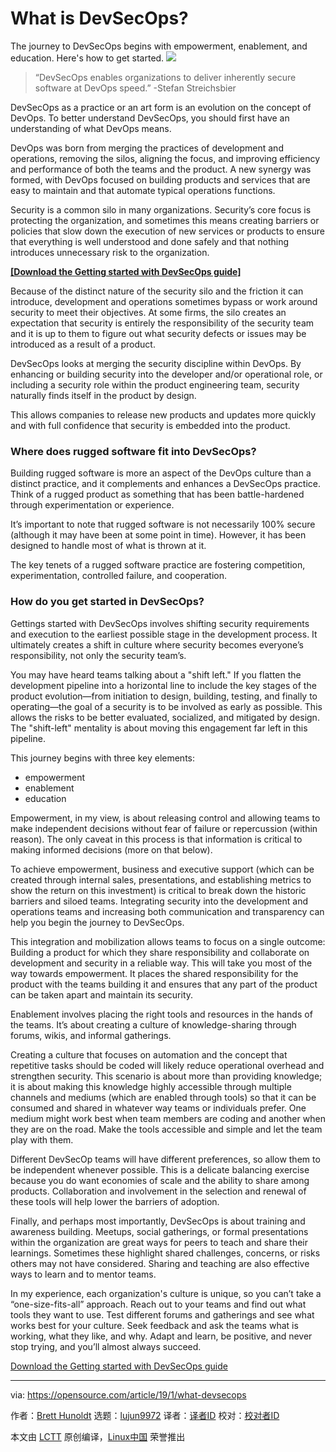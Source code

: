 [#]: collector: (lujun9972)
[#]: translator: (PandaWizard )
[#]: reviewer: ( )
[#]: publisher: ( )
[#]: url: ( )
[#]: subject: (What is DevSecOps?)
[#]: via: (https://opensource.com/article/19/1/what-devsecops)
[#]: author: (Brett Hunoldt https://opensource.com/users/bretthunoldtcom)

What is DevSecOps?
======
The journey to DevSecOps begins with empowerment, enablement, and education. Here's how to get started.
![](https://opensource.com/sites/default/files/styles/image-full-size/public/lead-images/devop.png?itok=Yicb2nnZ)

> “DevSecOps enables organizations to deliver inherently secure software at DevOps speed.” -Stefan Streichsbier

DevSecOps as a practice or an art form is an evolution on the concept of DevOps. To better understand DevSecOps, you should first have an understanding of what DevOps means.

DevOps was born from merging the practices of development and operations, removing the silos, aligning the focus, and improving efficiency and performance of both the teams and the product. A new synergy was formed, with DevOps focused on building products and services that are easy to maintain and that automate typical operations functions.

Security is a common silo in many organizations. Security’s core focus is protecting the organization, and sometimes this means creating barriers or policies that slow down the execution of new services or products to ensure that everything is well understood and done safely and that nothing introduces unnecessary risk to the organization.

**[[Download the Getting started with DevSecOps guide]][1]**

Because of the distinct nature of the security silo and the friction it can introduce, development and operations sometimes bypass or work around security to meet their objectives. At some firms, the silo creates an expectation that security is entirely the responsibility of the security team and it is up to them to figure out what security defects or issues may be introduced as a result of a product.

DevSecOps looks at merging the security discipline within DevOps. By enhancing or building security into the developer and/or operational role, or including a security role within the product engineering team, security naturally finds itself in the product by design.

This allows companies to release new products and updates more quickly and with full confidence that security is embedded into the product.

### Where does rugged software fit into DevSecOps?

Building rugged software is more an aspect of the DevOps culture than a distinct practice, and it complements and enhances a DevSecOps practice. Think of a rugged product as something that has been battle-hardened through experimentation or experience.

It’s important to note that rugged software is not necessarily 100% secure (although it may have been at some point in time). However, it has been designed to handle most of what is thrown at it.

The key tenets of a rugged software practice are fostering competition, experimentation, controlled failure, and cooperation.

### How do you get started in DevSecOps?

Gettings started with DevSecOps involves shifting security requirements and execution to the earliest possible stage in the development process. It ultimately creates a shift in culture where security becomes everyone’s responsibility, not only the security team’s.

You may have heard teams talking about a "shift left." If you flatten the development pipeline into a horizontal line to include the key stages of the product evolution—from initiation to design, building, testing, and finally to operating—the goal of a security is to be involved as early as possible. This allows the risks to be better evaluated, socialized, and mitigated by design. The "shift-left" mentality is about moving this engagement far left in this pipeline.

This journey begins with three key elements:

  * empowerment
  * enablement
  * education



Empowerment, in my view, is about releasing control and allowing teams to make independent decisions without fear of failure or repercussion (within reason). The only caveat in this process is that information is critical to making informed decisions (more on that below).

To achieve empowerment, business and executive support (which can be created through internal sales, presentations, and establishing metrics to show the return on this investment) is critical to break down the historic barriers and siloed teams. Integrating security into the development and operations teams and increasing both communication and transparency can help you begin the journey to DevSecOps.

This integration and mobilization allows teams to focus on a single outcome: Building a product for which they share responsibility and collaborate on development and security in a reliable way. This will take you most of the way towards empowerment. It places the shared responsibility for the product with the teams building it and ensures that any part of the product can be taken apart and maintain its security.

Enablement involves placing the right tools and resources in the hands of the teams. It’s about creating a culture of knowledge-sharing through forums, wikis, and informal gatherings.

Creating a culture that focuses on automation and the concept that repetitive tasks should be coded will likely reduce operational overhead and strengthen security. This scenario is about more than providing knowledge; it is about making this knowledge highly accessible through multiple channels and mediums (which are enabled through tools) so that it can be consumed and shared in whatever way teams or individuals prefer. One medium might work best when team members are coding and another when they are on the road. Make the tools accessible and simple and let the team play with them.

Different DevSecOp teams will have different preferences, so allow them to be independent whenever possible. This is a delicate balancing exercise because you do want economies of scale and the ability to share among products. Collaboration and involvement in the selection and renewal of these tools will help lower the barriers of adoption.

Finally, and perhaps most importantly, DevSecOps is about training and awareness building. Meetups, social gatherings, or formal presentations within the organization are great ways for peers to teach and share their learnings. Sometimes these highlight shared challenges, concerns, or risks others may not have considered. Sharing and teaching are also effective ways to learn and to mentor teams.

In my experience, each organization's culture is unique, so you can’t take a “one-size-fits-all” approach. Reach out to your teams and find out what tools they want to use. Test different forums and gatherings and see what works best for your culture. Seek feedback and ask the teams what is working, what they like, and why. Adapt and learn, be positive, and never stop trying, and you’ll almost always succeed.

[Download the Getting started with DevSecOps guide][1]


--------------------------------------------------------------------------------

via: https://opensource.com/article/19/1/what-devsecops

作者：[Brett Hunoldt][a]
选题：[lujun9972][b]
译者：[译者ID](https://github.com/译者ID)
校对：[校对者ID](https://github.com/校对者ID)

本文由 [LCTT](https://github.com/LCTT/TranslateProject) 原创编译，[Linux中国](https://linux.cn/) 荣誉推出

[a]: https://opensource.com/users/bretthunoldtcom
[b]: https://github.com/lujun9972
[1]: https://opensource.com/downloads/devsecops
